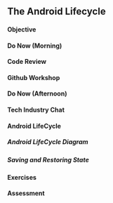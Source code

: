 ## The Android Lifecycle

#### Objective

#### Do Now (Morning)

#### Code Review

#### Github Workshop

#### Do Now (Afternoon)

#### Tech Industry Chat

#### Android LifeCycle

##### Android LifeCycle Diagram

##### Saving and Restoring State

#### Exercises

#### Assessment
